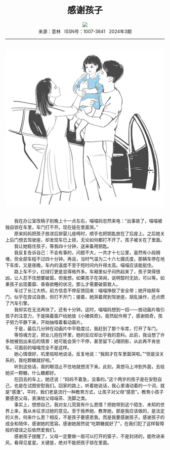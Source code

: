 # <center>感谢孩子</center>

<div align=center><img src="https://raw.githubusercontent.com/leaguecn/magazines/main/img_authors/%d7%f7%d5%df%a3%ba%c1%f9%c9%f1%c0%da%c0%da.jpg"></div>

<center>来源：意林   ISSN号：1007-3841   2024年3期</center>

* * *

<br>![](https://raw.githubusercontent.com/leaguecn/magazines/main/img/yili20240328-1-l.jpg)

  
<br>　　我在办公室改稿子到晚上十一点左右，喵喵妈忽然来电：“出事故了，喵喵被独自锁在车里，车门打不开。现在娃在里面哭。”  
　　原来妈妈把孩子放进后排婴儿座椅时，顺手也把钥匙放在了后座上。之后她关上后门想去驾驶座，却发现车已上锁，无论如何都打不开了。孩子被关在了里面。  
　　我让她稳住孩子，等我四十分钟，送来备用钥匙。  
　　我反复告诉自己：不会有事的，问题不大，一共才十七公里，虽然有小段拥堵，但全部车程不过四十分钟。再说，当时气温为二十六七摄氏度，那辆车停在地下车库，又是夜晚，车内的温度不至于短时间内升得太高。喵喵应该能挺住。  
　　路上车不少，红绿灯更是显得格外多。车厢里似乎闷热起来了，孩子哭得很凶，让人忍不住想要破窗。但我想，如果孩子在哭闹，说明暂时无妨，可以等。如果孩子出现萎靡、昏昏欲睡的状况，那么才需要破窗救人。  
　　车过了长江大桥。前方信息不停反馈回来：喵喵挣脱了安全带；她开始掰车门，似乎在尝试自救，但打不开门；接着，她哭着爬到驾驶座，胡乱操作，还点燃了汽车引擎。  
　　我却实在无法再快了。还有十分钟。这时，喵喵妈想到一招——放动画片吸引孩子的注意力，于是隔着窗户给她放《小猪佩奇》。竟然起作用了，感谢佩奇，孩子努力平静下来，开始抽噎着看动画片。  
　　于是，最后几分钟在动画片中平稳度过，我赶到了那个车库，打开了车门。  
　　等惊魂方定，把女儿抱在怀里，她的反应却出乎我的意料。此前，我设想了许多她被抱出来后的情景：她可能会哭个不停，甚至留下心理阴影，从此再不肯坐车。可面前的喵喵完全不是这样。  
　　她心情很好，叽里呱啦地说话，反复地说：“我刚才在车里面哭啦。”“但是没关系的，我吃颗糖就好啦。”  
　　听到这些话，我的眼泪止不住地就想流下来。此刻，真想马上冲到外面，去给她买一颗糖，什么糖都好。  
　　在回去的车上，她还说：“妈妈不着急，没事的。”这个两岁的孩子是在安慰自己，也是在试图安慰我们。回家的路上，听着她说话，我心里涌动着的一个词，就是“感激”。平时，我们老是流行一种教育方式，让孩子对父母“感恩”。教育小孩子要感恩父母，表演给父母端茶、洗脚之类。  
　　事实上，想想自己，我对女儿究竟有什么恩情？把她带到这个陌生、未知的世界上来，我从未征求过她的意见。至于我养她、教育她，那是我应该做的，是法定的义务，何来什么恩？相反，不是孩子要感恩我，而是我要感謝孩子。感谢孩子的成全和陪伴，感谢她的宽容。感谢她居然说“吃颗糖就好了”，在我们犯了这样智障般的错误之后依然爱我们。  
　　感谢孩子提醒了，父母一定要做一扇可以打开的窗子，不是封闭的，能吹进来风，看得见星星。关键是，绝对不能把孩子锁在里面。
